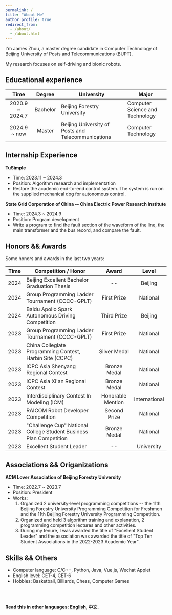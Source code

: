 ```yaml
---
permalink: /
title: "About Me"
author_profile: true
redirect_from: 
  - /about/
  - /about.html
---
```


I'm James Zhou, a master degree candidate in Computer Technology of Beijing University of Posts and Telecommunications (BUPT).

My research focuses on self-driving and bionic robots.

## Educational experience

| Time | Degree | University | Major |
| :----: | :----: | ---- | ---- |
| 2020.9 ~ 2024.7 | Bachelor | Beijing Forestry University | Computer Science and Technology |
| 2024.9 ~ now | Master | Beijing University of Posts and Telecommunications | Computer Technology |

## Internship Experience
**TuSimple**
- Time: 2023.11 ~ 2024.3
- Position: Algorithm research and implementation
- Restore the academic end-to-end control system. The system is run on the supplied mechanical dog for autonomous control.

**State Grid Corporation of China -- China Electric Power Research Institute**
- Time: 2024.3 ~ 2024.9
- Position: Program development
- Write a program to find the fault section of the waveform of the line, the main transformer and the bus record, and compare the fault.

## Honors && Awards
Some honors and awards in the last two years:

| Time | Competition / Honor | Award | Level |
| :----: | ---- | :----: | :----: |
| 2024 | Beijing Excellent Bachelor Graduation Thesis | -- | Beijing |
| 2024 | Group Programming Ladder Tournament (CCCC-GPLT) | First Prize | National |
| 2024 | Baidu Apollo Spark Autonomous Driving Competition | Third Prize | Beijing |
| 2023 | Group Programming Ladder Tournament (CCCC-GPLT) | First Prize | National |
| 2023 | China Collegiate Programming Contest, Harbin Site (CCPC) | Silver Medal | National |
| 2023 | ICPC Asia Shenyang Regional Contest | Bronze Medal | National |
| 2023 | ICPC Asia Xi'an Regional Contest | Bronze Medal | National |
| 2023 | Interdisciplinary Contest In Modeling (ICM) | Honorable Mention | International |
| 2023 | RAICOM Robot Developer Competition | Second Prize | National |
| 2023 | "Challenge Cup" National College Student Business Plan Competition | Bronze Medal | National |
| 2023 | Excellent Student Leader | -- | University |

## Associations && Origanizations
**ACM Lover Association of Beijing Forestry University**
- Time: 2022.7 ~ 2023.7
- Position: President
- Works:
  1. Organized 2 university-level programming competitions -- the 11th Beijing Forestry University Programming Competition for Freshmen and the 11th Beijing Forestry University Programming Competition.
  2. Organized and held 3 algorithm training and explanation, 2 programming competition lectures and other activities.
  3. During my tenure, I was awarded the title of "Excellent Student Leader" and the association was awarded the title of "Top Ten Student Associations in the 2022-2023 Academic Year".

## Skills && Others 
- Computer language: C/C++, Python, Java, Vue.js, Wechat Applet
- English level: CET-4, CET-6
- Hobbies: Basketball, Billiards, Chess, Computer Games

<br><br>

**Read this in other languages: [English](about.md), [中文](about_zh.md).**

<!-- 
This is the front page of a website that is powered by the [Academic Pages template](https://github.com/academicpages/academicpages.github.io) and hosted on GitHub pages. [GitHub pages](https://pages.github.com) is a free service in which websites are built and hosted from code and data stored in a GitHub repository, automatically updating when a new commit is made to the respository. This template was forked from the [Minimal Mistakes Jekyll Theme](https://mmistakes.github.io/minimal-mistakes/) created by Michael Rose, and then extended to support the kinds of content that academics have: publications, talks, teaching, a portfolio, blog posts, and a dynamically-generated CV. You can fork [this repository](https://github.com/academicpages/academicpages.github.io) right now, modify the configuration and markdown files, add your own PDFs and other content, and have your own site for free, with no ads! An older version of this template powers my own personal website at [stuartgeiger.com](http://stuartgeiger.com), which uses [this Github repository](https://github.com/staeiou/staeiou.github.io).

A data-driven personal website
======

Like many other Jekyll-based GitHub Pages templates, Academic Pages makes you separate the website's content from its form. The content & metadata of your website are in structured markdown files, while various other files constitute the theme, specifying how to transform that content & metadata into HTML pages. You keep these various markdown (.md), YAML (.yml), HTML, and CSS files in a public GitHub repository. Each time you commit and push an update to the repository, the [GitHub pages](https://pages.github.com/) service creates static HTML pages based on these files, which are hosted on GitHub's servers free of charge.

Many of the features of dynamic content management systems (like Wordpress) can be achieved in this fashion, using a fraction of the computational resources and with far less vulnerability to hacking and DDoSing. You can also modify the theme to your heart's content without touching the content of your site. If you get to a point where you've broken something in Jekyll/HTML/CSS beyond repair, your markdown files describing your talks, publications, etc. are safe. You can rollback the changes or even delete the repository and start over -- just be sure to save the markdown files! Finally, you can also write scripts that process the structured data on the site, such as [this one](https://github.com/academicpages/academicpages.github.io/blob/master/talkmap.ipynb) that analyzes metadata in pages about talks to display [a map of every location you've given a talk](https://academicpages.github.io/talkmap.html).

Getting started
======

1. Register a GitHub account if you don't have one and confirm your e-mail (required!)
1. Fork [this repository](https://github.com/academicpages/academicpages.github.io) by clicking the "fork" button in the top right.
1. Go to the repository's settings (rightmost item in the tabs that start with "Code", should be below "Unwatch"). Rename the repository "[your GitHub username].github.io", which will also be your website's URL.
1. Set site-wide configuration and create content & metadata (see below -- also see [this set of diffs](http://archive.is/3TPas) showing what files were changed to set up [an example site](https://getorg-testacct.github.io) for a user with the username "getorg-testacct")
1. Upload any files (like PDFs, .zip files, etc.) to the files/ directory. They will appear at https://[your GitHub username].github.io/files/example.pdf.  
1. Check status by going to the repository settings, in the "GitHub pages" section

Site-wide configuration
------

The main configuration file for the site is in the base directory in [_config.yml](https://github.com/academicpages/academicpages.github.io/blob/master/_config.yml), which defines the content in the sidebars and other site-wide features. You will need to replace the default variables with ones about yourself and your site's github repository. The configuration file for the top menu is in [_data/navigation.yml](https://github.com/academicpages/academicpages.github.io/blob/master/_data/navigation.yml). For example, if you don't have a portfolio or blog posts, you can remove those items from that navigation.yml file to remove them from the header.

Create content & metadata
------

For site content, there is one markdown file for each type of content, which are stored in directories like _publications,_talks, _posts,_teaching, or _pages. For example, each talk is a markdown file in the [_talks directory](https://github.com/academicpages/academicpages.github.io/tree/master/_talks). At the top of each markdown file is structured data in YAML about the talk, which the theme will parse to do lots of cool stuff. The same structured data about a talk is used to generate the list of talks on the [Talks page](https://academicpages.github.io/talks), each [individual page](https://academicpages.github.io/talks/2012-03-01-talk-1) for specific talks, the talks section for the [CV page](https://academicpages.github.io/cv), and the [map of places you've given a talk](https://academicpages.github.io/talkmap.html) (if you run this [python file](https://github.com/academicpages/academicpages.github.io/blob/master/talkmap.py) or [Jupyter notebook](https://github.com/academicpages/academicpages.github.io/blob/master/talkmap.ipynb), which creates the HTML for the map based on the contents of the_talks directory).

**Markdown generator**

I have also created [a set of Jupyter notebooks](https://github.com/academicpages/academicpages.github.io/tree/master/markdown_generator
) that converts a CSV containing structured data about talks or presentations into individual markdown files that will be properly formatted for the Academic Pages template. The sample CSVs in that directory are the ones I used to create my own personal website at stuartgeiger.com. My usual workflow is that I keep a spreadsheet of my publications and talks, then run the code in these notebooks to generate the markdown files, then commit and push them to the GitHub repository.

How to edit your site's GitHub repository
------

Many people use a git client to create files on their local computer and then push them to GitHub's servers. If you are not familiar with git, you can directly edit these configuration and markdown files directly in the github.com interface. Navigate to a file (like [this one](https://github.com/academicpages/academicpages.github.io/blob/master/_talks/2012-03-01-talk-1.md) and click the pencil icon in the top right of the content preview (to the right of the "Raw | Blame | History" buttons). You can delete a file by clicking the trashcan icon to the right of the pencil icon. You can also create new files or upload files by navigating to a directory and clicking the "Create new file" or "Upload files" buttons.

Example: editing a markdown file for a talk
![Editing a markdown file for a talk](/images/editing-talk.png)

For more info
------

More info about configuring Academic Pages can be found in [the guide](https://academicpages.github.io/markdown/). The [guides for the Minimal Mistakes theme](https://mmistakes.github.io/minimal-mistakes/docs/configuration/) (which this theme was forked from) might also be helpful. -->
